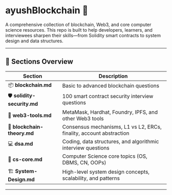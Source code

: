 # ayushBlockchain 🚀

A comprehensive collection of blockchain, Web3, and core computer science resources. This repo is built to help developers, learners, and interviewees sharpen their skills—from Solidity smart contracts to system design and data structures.

---

## 📁 Sections Overview

| Section                    | Description                                                   |
|---------------------------|---------------------------------------------------------------|
| 📦 **blockchain.md**       | Basic to advanced blockchain questions                        |
| 🛡 **solidity-security.md** | 100 smart contract security interview questions               |
| 🧰 **web3-tools.md**        | MetaMask, Hardhat, Foundry, IPFS, and other Web3 tools        |
| 🧠 **blockchain-theory.md** | Consensus mechanisms, L1 vs L2, ERCs, finality, account abstraction |
| 💻 **dsa.md**               | Coding, data structures, and algorithmic interview questions   |
| 🧮 **cs-core.md**           | Computer Science core topics (OS, DBMS, CN, OOPs)             |
| 🏗 **System-Design.md**     | High-level system design concepts, scalability, and patterns  |

---
